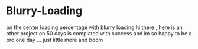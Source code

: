 # Blurry-Loading
on the center loading percentage with blurry loading
hi there , here is an other project on 50 days is complated with success and im so happy to be a pro one day ... just little more and boom
